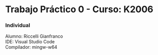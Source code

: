 # Trabajo Práctico 0 - Curso: K2006
### Individual
Alumno: Riccelli Gianfranco     
IDE: Visual Studio Code   
Compilador: mingw-w64